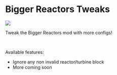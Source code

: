 # Bigger Reactors Tweaks
<a href="https://modrinth.com/mod/bigger-reactors-tweaks" alt="Modrinth downloads">
        <img src="https://img.shields.io/modrinth/dt/v6ye2bIQ?label=Modrinth%20downloads" /></a>
<p>Tweak the Bigger Reactors mod with more configs!</p>
<p>&nbsp;</p>
<p>Available features:</p>
<ul>
<li>Ignore any non invalid reactor/turbine block</li>
<li>More coming soon</li>
</ul>
